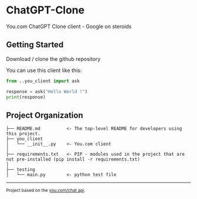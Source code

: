 ChatGPT-Clone
==============================
You.com ChatGPT Clone client - Google on steroids

Getting Started
------------
Download / clone the github repository

You can use this client like this:
```python
from ..you_client import ask

response = ask("Hello World !")
print(response)
```

Project Organization
------------

    ├── README.md          <- The top-level README for developers using this project.
    ├── you_client
    │   └── __init__.py    <- You.com client
    │
    ├── requirements.txt   <- PIP - modules used in the project that are not pre-installed (pip install -r requirements.txt)
    │
    ├── testing          
    │   └── main.py        <- python test file

--------

<p><small>Project based on the <a target="_blank" href="https://you.com/search?q=who+are+you&tbm=youchat">you.com/chat api</a>.</small></p>
